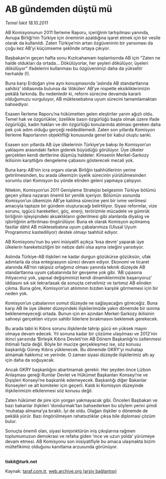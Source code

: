 # AB gündemden düştü mü

*Temel İskit 18.10.2011*

<div class="yazi"><p>AB Komisyonunun 2011 İlerleme Raporu, içeriğinin tartışılması yanında, Avrupa Birliği’nin Türkiye için öneminin azaldığına işaret etmek için bir vesile olarak da kullanıldı. Zaten Türkiye’nin artan özgüveninin bir yansıması da çoğu kez AB’yi küçümseme şeklinde ortaya çıkıyor.</p>
<p>Başbakan’ın geçen hafta sonu Kızılcahamam toplantısında AB için “Zaten ne halde oldukları da ortada... Dökülüyorlar, her şeyleri dökülüyor, üyeleri dökülüyor” ifadelerini kullanması bu özgüvenimizi daha da yükseltir herhalde (!). </p>
<p>Buna karşı Erdoğan yine aynı konuşmasında ‘aslında AB standartlarına sahibiz’ iddiasında bulunsa da ‘dökülen’ AB’ye nispetle eksikliklerimizin pekâlâ farkında. Bu nedenledir ki, reform sürecine devamda kararlı olduğumuzu vurguluyor, AB müktesebatına uyum sürecini tamamlamaktan bahsediyor.</p>
<p>Esasen İlerleme Raporu’na hükümetten gelen eleştiriler yarım ağızlı oldu. Temel hak ve özgürlükler, özellikle basın özgürlüğü başta olmak üzere ifade özgürlüğü, kadın hakları ve din özgürlüğü konularında atılması gereken daha pek çok adım olduğu gerçeği reddedilemedi. Zaten son yıllarda Komisyon İlerleme Raporlarının objektifliği konusunda genel bir kabul oluştu sanki.</p>
<p>Esasen son yıllarda AB üye ülkelerinin Türkiye’ye bakışı ile Komisyon’un yaklaşımı arasındaki farkın giderek büyüdüğü görülüyor. Üye ülkeler gerçekten kendi dertlerine düşmüş haldeler. Kimsenin Merkel-Sarkozy ikilisinin karşıtlığını dengeleme çabasını gösterecek mecali yok. </p>
<p>Buna karşı AB’nin icra organı olarak Birliğin taahhütlerinin yerine getirilmesinden, bu arada ülkemizin üyelik sürecinin yürütülmesinden sorumlu olan Komisyon bu yönde elinden geleni yapmaya çalışıyor. </p>
<p>Nitekim, Komisyon’un 2011 Genişleme Stratejisi belgesinin Türkiye bölümü geçen yıllara nazaran önemli bir yenilik içeriyor. Bölümün sonunda Komisyon’un ülkemizin AB’ye katılma sürecine yeni bir ivme verilmesi amacıyla taptaze bir gündem oluşturacağı belirtiliyor. Siyasi reformlar, vize sorunu, işgücü hareketleri, göç, enerji, terörizmle mücadele ve gümrük birliğinin işleyişindeki aksaklıkların giderilmesi gibi alanlarda diyalog ve işbirliğinin arttırılması öngörülüyor. Buna ek olarak Komisyon açılmamış fasıllar dâhil AB müktesebatına uyum çabalarımıza (Ulusal Uyum Programımız kastediliyor) destek olmayı taahhüt ediyor.</p>
<p>AB Komisyonu’nun bu yeni inisiyatifi açıkça ‘kısa devre’ yaparak üye ülkelerin hareketsizliğini bir nebze dahi olsa aşma isteğini yansıtıyor.</p>
<p>Aslında Türkiye-AB ilişkileri ne kadar durgun gözükürse gözüksün, ufak adımlarla da olsa entegrasyon süreci devam ediyor. Ekonomi ve ticaret alanında AB’nin rakipsiz ortağımız olması yanında teknik düzeyde AB standartlarına uyum çabalarında bir gevşeme yok gibi. ‘AB çıpasına ihtiyacımız yok, yapısal değişimimizi kendi dinamiklerimizle başarıyoruz’ iddiasını sık sık tekrarlasak da sonuçta cetvelimiz ve tartımız AB elinden çıkma. Buna göre, Komisyon’un atılımının bizden karşılık görmemesi için bir neden yok.</p>
<p>Komisyon’un çabalarının somut düzeyde ne sağlayacağını göreceğiz. Buna karşı AB ile üye ülkeler düzeyindeki ilişkilerimizde yakın dönemde bir ısınma beklenemeyeceği ortada. Bunun için en azından Merkel-Sarkozy ikilisinin sahneyi gerçekten vizyon sahibi liderlere bırakmasını beklemek gerekecek.</p>
<p>Bu arada tabii ki Kıbrıs sorunu ilişkilerde tahrip gücü en yüksek mayın olmaya devam edecek. Yıl sonuna kadar bir çözüme ulaşılması ve 2012’nin ikinci yarısında ‘Birleşik Kıbrıs Devleti’nin AB Dönem Başkanlığı’nı üstlenmesi ihtimali fazla değil. Böyle bir mucize gerçekleşmez ise, söz konusu başkanlığı Güney Kıbrıs yüklenecek. Bu dönemde GKRY’yi muhatap almamak hakkımız ve yerinde. O zaman siyasi düzeyde ilişkilerimiz altı ay için daha da soğuyacak. </p>
<p>Ancak GKRY başkanlığını abartmamak gerekir. Her şeyden önce Lizbon Anlaşması gereği Rumlar Devlet ve Hükümet Başkanları Konseyi’ne ve Dışişleri Konseyi’ne başkanlık edemeyecek. Başkanlığı diğer Bakanlar Konseyleri ve alt komiteler için geçerli. Kaldı ki Komisyon düzeyinde ilişkilerimizin etkilenmesi söz konusu değil.</p>
<p>Zaten hükümet de pire için yorgan yakmayacak gibi. Önceleri Başbakan ve bazı bakanlar ilişkileri ‘dondurmak’tan bahsederken bu söylem yerini şimdi ‘muhatap almama’ya bıraktı. İyi de oldu. Olağan ilişkiler o dönemde de pekâlâ yürür. Bazı öngörülmeyen rahatsızlıklar çıksa bile diplomasi çözüm bulur.</p>
<p>Sonuçta önemli olan, siyasi konjonktürün iniş çıkışlarına rağmen toplumumuzun demokrasi ve refaha giden ‘ince ve uzun yolda’ yürümeye devam etmesi. AB Komisyonu son inisiyatifiyle bu amaca ulaşmakta bizim müttefikimiz olduğunu kanıtlama arzusunda görünüyor. </p>
<p><b><br/>tiskit@turk.net</b></p>
</div>

Kaynak: [taraf.com.tr](http://www.taraf.com.tr/temel-iskit/makale-ab-gundemden-dustu-mu.htm), [web.archive.org (arşiv bağlantısı)](http://web.archive.org/web/20131107152754/http://www.taraf.com.tr/temel-iskit/makale-ab-gundemden-dustu-mu.htm)
